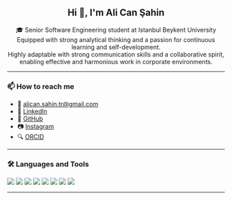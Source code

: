 <h2 align="center">Hi 👋, I'm Ali Can Şahin</h2>
<p align="center">
🎓 Senior Software Engineering student at Istanbul Beykent University <br>
 Equipped with strong analytical thinking and a passion for continuous learning and self-development.<br>
 Highly adaptable with strong communication skills and a collaborative spirit, enabling effective and harmonious work in corporate environments.
</p>

---

### 📫 How to reach me

- 📧 [alican.sahin.tr@gmail.com](mailto:alican764545@gmail.com)  
- 💼 [LinkedIn](https://www.linkedin.com/in/ali-can-şahin-29484b240/)  
- 🔗 [GitHub](https://github.com/alicansah1n)  
- 📷 [Instagram](https://www.instagram.com/alicansah1n?igsh=am13Y3pieGc1c21k)  
- 🔍 [ORCID](https://orcid.org/0009-0000-1206-4405)

---

### 🛠 Languages and Tools

<p align="left">
  <img src="https://img.shields.io/badge/CSharp-%23239120.svg?style=flat&logo=csharp&logoColor=white" />
  <img src="https://img.shields.io/badge/ASP.NET-5C2D91?style=flat&logo=.net&logoColor=white" />
  <img src="https://img.shields.io/badge/.NET-%23512BD4.svg?style=flat&logo=dotnet&logoColor=white" />
  <img src="https://img.shields.io/badge/SQL_Server-%23CC2927.svg?style=flat&logo=microsoft-sql-server&logoColor=white" />
  <img src="https://img.shields.io/badge/Entity%20Framework-6DB33F?style=flat&logo=.net&logoColor=white" />
  <img src="https://img.shields.io/badge/Java-%23ED8B00.svg?style=flat&logo=java&logoColor=white" />
  <img src="https://img.shields.io/badge/C-%2300599C.svg?style=flat&logo=c&logoColor=white" />
  <img src="https://img.shields.io/badge/Visual_Studio-5C2D91?style=flat&logo=visual-studio&logoColor=white" />
</p>

---


